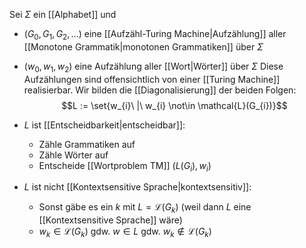 Sei $\Sigma$ ein [[Alphabet]] und
- $(G_{0}, G_{1}, G_{2}, ...)$ eine [[Aufzähl-Turing Machine|Aufzählung]] aller [[Monotone Grammatik|monotonen Grammatiken]] über $\Sigma$
- $(w_{0}, w_{1}, w_{2})$ eine Aufzählung aller [[Wort|Wörter]] über $\Sigma$ 
Diese Aufzählungen sind offensichtlich von einer [[Turing Machine]] realisierbar.
Wir bilden die [[Diagonalisierung]] der beiden Folgen:
$$L := \set{w_{i}\ |\ w_{i} \not\in \mathcal{L}(G_{i})}$$

- $L$ ist [[Entscheidbarkeit|entscheidbar]]:
	- Zähle Grammatiken auf
	- Zähle Wörter auf
	- Entscheide [[Wortproblem TM]] $(L(G_{i}), w_{i})$
- $L$ ist nicht [[Kontextsensitive Sprache|kontextsensitiv]]:
	- Sonst gäbe es ein $k$ mit $L = \mathcal{L}(G_{k})$ (weil dann $L$ eine [[Kontextsensitive Sprache]] wäre)
	- $w_{k} \in \mathcal{L}(G_{k})$ gdw.  $w \in L$ gdw. $w_{k} \not\in \mathcal{L}(G_{k})$


